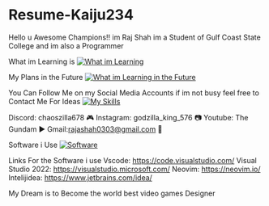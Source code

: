 # Resume-Kaiju234
Hello u Awesome Champions!! im Raj Shah im a Student of Gulf Coast State College and im also 
a Programmer 

What im Learning is 
[![What im Learning](https://skillicons.dev/icons?i=python,java,cpp,bash,cs,c#&perline=3)](https://skillicons.dev)

My Plans in the Future
[![What im Learning in the Future](https://skillicons.dev/icons?i=html,css,js,react,#&perline=3)](https://skillicons.dev)

You Can Follow Me on my Social Media Accounts if im not busy feel free to 
Contact Me For Ideas
[![My Skills](https://skillicons.dev/icons?i=discord,instagram,gmail)](https://skillicons.dev)

Discord: chaoszilla678 🎮
Instagram: godzilla_king_576 📷
Youtube: The Gundam ▶️
Gmail:rajashah0303@gmail.com 📧

Software i Use 
[![Software](https://skillicons.dev/icons?i=vscode,visualstudio,neovim,idea#&perline=3)](https://skillicons.dev)

Links For the Software i use
Vscode: https://code.visualstudio.com/
Visual Studio 2022: https://visualstudio.microsoft.com/
Neovim: https://neovim.io/ 
Intelijidea: https://www.jetbrains.com/idea/


My Dream is to Become the world best video games Designer
